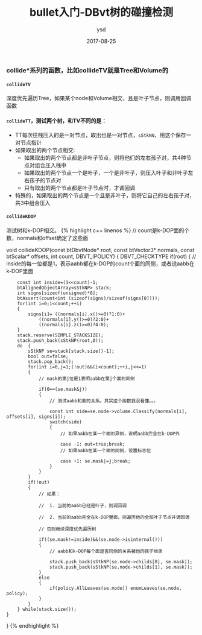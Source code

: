 ﻿---
layout:     post
comments:   true
title:      "bullet入门-DBvt树的碰撞检测"
date:       2017-08-25
author:     "ysd"
header-img: "img/post-bg-2015.jpg"
tags:
        - 物理引擎
        - bullet
---

### collide*系列的函数，比如collideTV就是Tree和Volume的

#### ```collideTV```
深度优先遍历Tree，如果某个node和Volume相交，且是叶子节点，则调用回调函数

#### ```collideTT```，测试两个树，和TV不同的是：
+ TT每次往栈压入的是一对节点，取出也是一对节点，```sStkNN```，用这个保存一对节点指针
+ 如果取出的两个节点相交:
  + 如果取出的两个节点都是非叶子节点，则将他们的左右孩子对，共4种节点对组合压入栈中
  + 如果取出的两个节点一个是叶子，一个是非叶子，则压入叶子和非叶子左右孩子的节点对
  + 只有取出的两个节点都是叶子节点时，才调回调
+ 特殊的，如果取出的两个节点是一个且是非叶子，则将它自己的左右孩子对，共3中组合压入

#### ```collideKDOP```
测试树和k-DOP相交。
{% highlight c++ linenos %}
// count是k-DOP面的个数，normals和offset确定了这些面

void collideKDOP(const btDbvtNode* root, const btVector3* normals, const btScalar* offsets, int count, DBVT_IPOLICY)
{
DBVT_CHECKTYPE
	if(root)
	{
		// inside的每一位都是1，表示aabb都在k-DOP的count个面的同侧，或者说aabb在k-DOP里面

		const int inside=(1<<count)-1;
		btAlignedObjectArray<sStkNP> stack;
		int signs[sizeof(unsigned)*8];
		btAssert(count<int (sizeof(signs)/sizeof(signs[0])));
		for(int i=0;i<count;++i)
		{
			signs[i]= ((normals[i].x()>=0)?1:0)+
				((normals[i].y()>=0)?2:0)+
				((normals[i].z()>=0)?4:0);
		}
		stack.reserve(SIMPLE_STACKSIZE);
		stack.push_back(sStkNP(root,0));
		do	{
			sStkNP se=stack[stack.size()-1];
			bool out=false;
			stack.pop_back();
			for(int i=0,j=1;(!out)&&(i<count);++i,j<<=1)
			{
				// mask的第j位是1表明aabb在第j个面的同侧

				if(0==(se.mask&j))
				{
					// 测试aabb和面的关系。其实这个函数我没看懂。。。

					const int side=se.node->volume.Classify(normals[i], offsets[i], signs[i]);
					switch(side)
					{
						// 如果aabb在某一个面的异侧，说明aabb完全在k-DOP外

						case -1: out=true;break;
						// 如果aabb在某一个面的同侧，设置标志位

						case +1: se.mask|=j;break;
					}
				}
			}
			if(!out)
			{
				// 如果：

				//	1. 当前的aabb已经是叶子，则调回调

				//	2. 当前的aabb完全在k-DOP里面，则遍历他的全部叶子节点并调回调

				// 否则继续深度优先遍历树

				if((se.mask!=inside)&&(se.node->isinternal()))
				{
					// aabb和k-DOP每个面是否同侧的关系被他的孩子继承

					stack.push_back(sStkNP(se.node->childs[0], se.mask));
					stack.push_back(sStkNP(se.node->childs[1], se.mask));
				}
				else
				{
					if(policy.AllLeaves(se.node)) enumLeaves(se.node, policy);
				}
			}
		} while(stack.size());
	}
}
{% endhighlight %}
